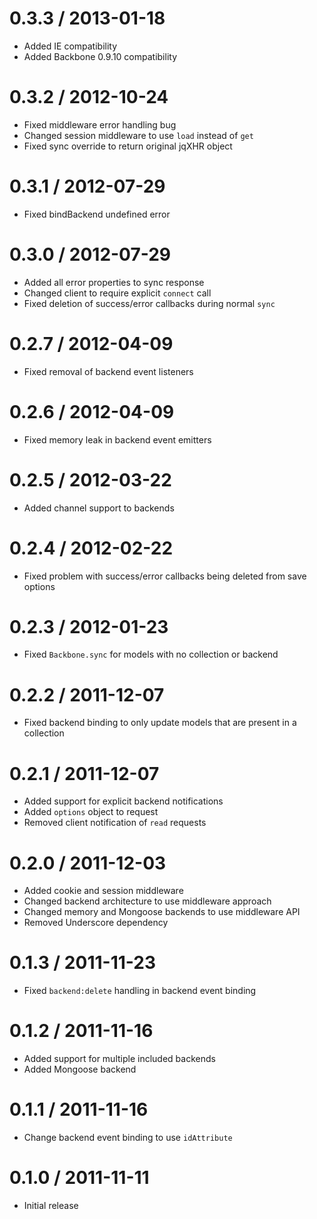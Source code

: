 0.3.3 / 2013-01-18
==================

* Added IE compatibility
* Added Backbone 0.9.10 compatibility

0.3.2 / 2012-10-24
==================

* Fixed middleware error handling bug
* Changed session middleware to use `load` instead of `get`
* Fixed sync override to return original jqXHR object

0.3.1 / 2012-07-29
==================

* Fixed bindBackend undefined error

0.3.0 / 2012-07-29
==================

* Added all error properties to sync response
* Changed client to require explicit `connect` call
* Fixed deletion of success/error callbacks during normal `sync`

0.2.7 / 2012-04-09
==================

* Fixed removal of backend event listeners

0.2.6 / 2012-04-09
==================

* Fixed memory leak in backend event emitters

0.2.5 / 2012-03-22
==================

* Added channel support to backends

0.2.4 / 2012-02-22
==================

* Fixed problem with success/error callbacks being deleted from save options

0.2.3 / 2012-01-23
==================

* Fixed `Backbone.sync` for models with no collection or backend

0.2.2 / 2011-12-07
==================

* Fixed backend binding to only update models that are present in a collection

0.2.1 / 2011-12-07
==================

* Added support for explicit backend notifications
* Added `options` object to request
* Removed client notification of `read` requests

0.2.0 / 2011-12-03
==================

* Added cookie and session middleware
* Changed backend architecture to use middleware approach
* Changed memory and Mongoose backends to use middleware API
* Removed Underscore dependency

0.1.3 / 2011-11-23
==================

* Fixed `backend:delete` handling in backend event binding

0.1.2 / 2011-11-16
==================

* Added support for multiple included backends
* Added Mongoose backend

0.1.1 / 2011-11-16
==================

* Change backend event binding to use `idAttribute`

0.1.0 / 2011-11-11
==================

* Initial release